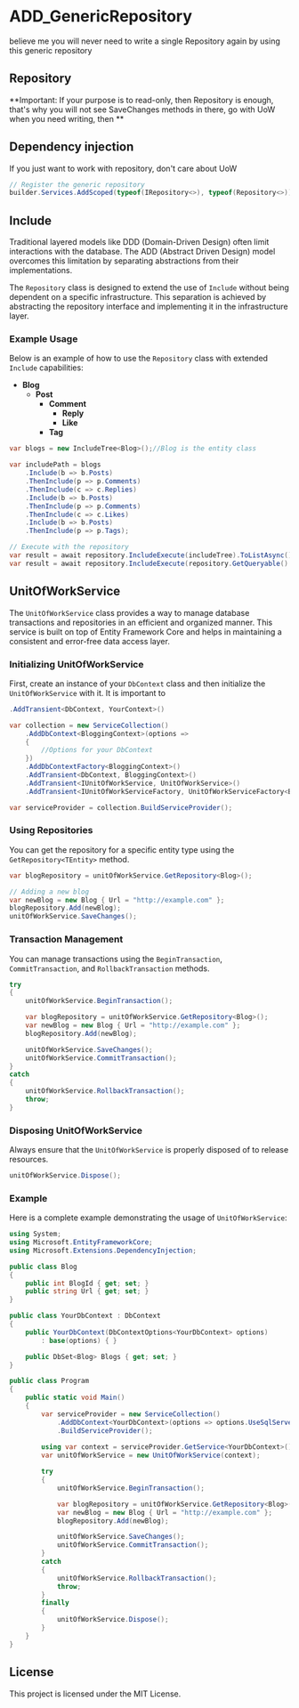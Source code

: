 # ADD_GenericRepository
believe me you will never need to write a single Repository again by using this generic repository

## Repository
**Important: If your purpose is to read-only, then Repository is enough, that's why you will not see SaveChanges methods in there, go with UoW when you need writing, then **
 
## Dependency injection
If you just want to work with repository, don't care about UoW
```csharp
// Register the generic repository
builder.Services.AddScoped(typeof(IRepository<>), typeof(Repository<>));
```

## Include

Traditional layered models like DDD (Domain-Driven Design) often limit interactions with the database. The ADD (Abstract Driven Design) model overcomes this limitation by separating abstractions from their implementations.

The `Repository` class is designed to extend the use of `Include` without being dependent on a specific infrastructure. This separation is achieved by abstracting the repository interface and implementing it in the infrastructure layer.

### Example Usage

Below is an example of how to use the `Repository` class with extended `Include` capabilities:

- **Blog**
  - **Post**
    - **Comment**
      - **Reply**
      - **Like**
    - **Tag**

```csharp
var blogs = new IncludeTree<Blog>();//Blog is the entity class

var includePath = blogs
    .Include(b => b.Posts)
    .ThenInclude(p => p.Comments)
    .ThenInclude(c => c.Replies)
    .Include(b => b.Posts)
    .ThenInclude(p => p.Comments)
    .ThenInclude(c => c.Likes)
    .Include(b => b.Posts)
    .ThenInclude(p => p.Tags);

// Execute with the repository
var result = await repository.IncludeExecute(includeTree).ToListAsync(); // full DbSet
var result = await repository.IncludeExecute(repository.GetQueryable().AsNoTracking(), includeTree).ToListAsync();
```

## UnitOfWorkService

The `UnitOfWorkService` class provides a way to manage database transactions and repositories in an efficient and organized manner. This service is built on top of Entity Framework Core and helps in maintaining a consistent and error-free data access layer.

### Initializing UnitOfWorkService

First, create an instance of your `DbContext` class and then initialize the `UnitOfWorkService` with it. It is important to
```csharp
.AddTransient<DbContext, YourContext>()
```
```csharp
var collection = new ServiceCollection()
    .AddDbContext<BloggingContext>(options =>
    {
        //Options for your DbContext
    })
    .AddDbContextFactory<BloggingContext>()
    .AddTransient<DbContext, BloggingContext>()
    .AddTransient<IUnitOfWorkService, UnitOfWorkService>()
    .AddTransient<IUnitOfWorkServiceFactory, UnitOfWorkServiceFactory<BloggingContext>>();

var serviceProvider = collection.BuildServiceProvider();
```

### Using Repositories

You can get the repository for a specific entity type using the `GetRepository<TEntity>` method.

```csharp
var blogRepository = unitOfWorkService.GetRepository<Blog>();

// Adding a new blog
var newBlog = new Blog { Url = "http://example.com" };
blogRepository.Add(newBlog);
unitOfWorkService.SaveChanges();
```

### Transaction Management

You can manage transactions using the `BeginTransaction`, `CommitTransaction`, and `RollbackTransaction` methods.

```csharp
try
{
    unitOfWorkService.BeginTransaction();

    var blogRepository = unitOfWorkService.GetRepository<Blog>();
    var newBlog = new Blog { Url = "http://example.com" };
    blogRepository.Add(newBlog);

    unitOfWorkService.SaveChanges();
    unitOfWorkService.CommitTransaction();
}
catch
{
    unitOfWorkService.RollbackTransaction();
    throw;
}
```

### Disposing UnitOfWorkService

Always ensure that the `UnitOfWorkService` is properly disposed of to release resources.

```csharp
unitOfWorkService.Dispose();
```

### Example

Here is a complete example demonstrating the usage of `UnitOfWorkService`:

```csharp
using System;
using Microsoft.EntityFrameworkCore;
using Microsoft.Extensions.DependencyInjection;

public class Blog
{
    public int BlogId { get; set; }
    public string Url { get; set; }
}

public class YourDbContext : DbContext
{
    public YourDbContext(DbContextOptions<YourDbContext> options)
        : base(options) { }

    public DbSet<Blog> Blogs { get; set; }
}

public class Program
{
    public static void Main()
    {
        var serviceProvider = new ServiceCollection()
            .AddDbContext<YourDbContext>(options => options.UseSqlServer("YourConnectionString"))
            .BuildServiceProvider();
        
        using var context = serviceProvider.GetService<YourDbContext>();
        var unitOfWorkService = new UnitOfWorkService(context);

        try
        {
            unitOfWorkService.BeginTransaction();

            var blogRepository = unitOfWorkService.GetRepository<Blog>();
            var newBlog = new Blog { Url = "http://example.com" };
            blogRepository.Add(newBlog);

            unitOfWorkService.SaveChanges();
            unitOfWorkService.CommitTransaction();
        }
        catch
        {
            unitOfWorkService.RollbackTransaction();
            throw;
        }
        finally
        {
            unitOfWorkService.Dispose();
        }
    }
}
```

## License

This project is licensed under the MIT License.
```
